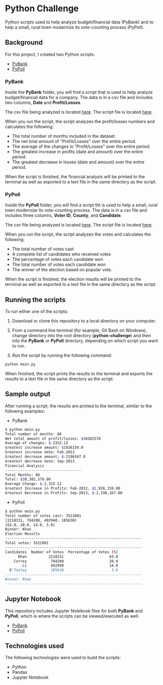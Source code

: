 # Python Challenge

Python scripts used to help analyze budget/financial data (PyBank) and to help a small, rural town modernize its vote-counting process (PyPoll).

## Background

For this project, I created two Python scripts.

* [PyBank](#pybank)
* [PyPoll](#pypoll)


### <a name="pybank"></a>PyBank

Inside the **PyBank** folder, you will find a script that is used to help analyze budget/financial data for a company. The data is in a csv file and includes two columns, **Date** and **Profit/Losses**. 

The csv file being analyzed is located [here](./PyBank/Resources/budget_data.csv).
The script file is located [here](./PyBank/main.py).

When you run the script, the script analyzes the profit/losses numbers and calculates the following:

* The total number of months included in the dataset.
* The net total amount of "Profit/Losses" over the entire period.
* The average of the changes in "Profit/Losses" over the entire period.
* The greatest increase in profits (date and amount) over the entire period.
* The greatest decrease in losses (date and amount) over the entire period.

When the script is finished, the financial analysis will be printed to the terminal as well as exported to a text file in the same directory as the script.

### <a name="pypoll"></a>PyPoll

Inside the **PyPoll** folder, you will find a script tht is used to help a small, rural town modernize its vote-counting process. The data is in a csv file and includes three columns, **Voter ID**, **County**, and **Candidate**. 

The csv file being analyzed is located [here](./PyPoll/Resources/election_data.csv).
The script file is located [here](./PyPoll/main.py).

When you run the script, the script analyzes the votes and calculates the following:

* The total number of votes cast
* A complete list of candidates who received votes
* The percentage of votes each candidate won
* The total number of votes each candidate won
* The winner of the election based on popular vote.

When the script is finished, the election results will be printed to the terminal as well as exported to a text file in the same directory as the script.

## Running the scripts

To run either one of the scripts:

1. Download or clone this repository to a local directory on your computer.

2. From a command line terminal (for example, Git Bash on Windows), change directory into the root directory (**python-challenge**) and then into the **PyBank** or **PyPoll** directory, depending on which script you want to run.

3. Run the script by running the following command:

  ```bash
  python main.py
  ```

When finished, the script prints the results to the terminal and exports the results to a text file in the same directory as the script.

## Sample output

After running a script, the results are printed to the terminal, similar to the following examples:

* PyBank

```bash
$ python main.py
Total number of months: 86
Net total amount of profit/losses: $38382578
Average of changes: $-2315.12
Greatest increase amount: $1926159.0
Greatest increase date: Feb-2012
Greatest decrease amount: $-2196167.0
Greatest decrease date: Sep-2013
Financial Analysis
-----------------------------------
Total Months: 86
Total: $38,382,578.00
Average Change: $-2,315.12
Greatest Increase in Profits: Feb-2012, $1,926,159.00
Greatest Decrease in Profits: Sep-2013, $-2,196,167.00
```

* PyPoll

```bash
$ python main.py
Total number of votes cast: 3521001
[2218231, 704200, 492940, 105630]
[63.0, 20.0, 14.0, 3.0]
Winner: Khan
Election Results
---------------------------------------------------------------
Total votes: 3521001
---------------------------------------------------------------
Candidates  Number of Votes  Percentage of Votes (%)
      Khan          2218231                     63.0
    Correy           704200                     20.0
        Li           492940                     14.0
  O'Tooley           105630                      3.0
---------------------------------------------------------------
Winner: Khan
---------------------------------------------------------------
```


## Jupyter Notebook

This repository includes Jupyter Notebook files for both **PyBank** and **PyPoll**, which is where the scripts can be viewed/executed as well.

* [PyBank](./PyBank/PyBank.ipynb)
* [PyPoll](./PyPoll/PyPoll.ipynb)

## Technologies used

The following technologies were used to build the scripts:

* Python
* Pandas
* Jupyter Notebook